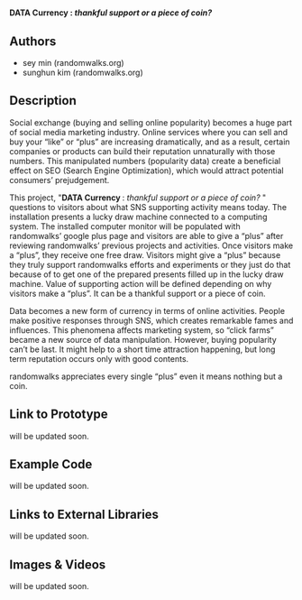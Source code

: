 # 
<h4> DATA Currency : <i>thankful support or a piece of coin? </i>

## Authors
- sey min (randomwalks.org)
- sunghun kim (randomwalks.org)

## Description
Social exchange (buying and selling online popularity) becomes a huge part of social media marketing industry. Online services where you can sell and buy  your “like” or “plus” are increasing dramatically, and as a result, certain companies or products can build their reputation unnaturally with those numbers. This manipulated numbers (popularity data) create a beneficial effect on SEO (Search Engine Optimization), which would attract  potential consumers’ prejudgement.

This project, "<strong>DATA Currency </strong> : <i>thankful support or a piece of coin? </i>" questions to visitors about what SNS supporting activity means today. The installation presents a lucky draw machine connected to a computing system. The installed computer monitor will be populated with randomwalks’ google plus page and visitors are able to give a “plus” after reviewing randomwalks’ previous projects and activities. Once visitors make a “plus”, they receive one free draw. Visitors might give a “plus” because they truly support randomwalks efforts and experiments or they just do that because of to get one of the prepared presents filled up in the lucky draw machine. Value of supporting action will be defined depending on why visitors make a “plus”. It can be a thankful support or a piece of coin. 

Data becomes a new form of currency in terms of online activities. People make positive responses through SNS, which creates remarkable fames and influences. This phenomena affects marketing system, so “click farms” became a new source of data manipulation. However, buying popularity can’t be last. It might help to a short time attraction happening, but long term reputation occurs only with good contents. 

randomwalks appreciates every single “plus” even it means nothing but a coin.


## Link to Prototype
will be updated soon.


## Example Code
will be updated soon.

## Links to External Libraries
will be updated soon.

## Images & Videos
will be updated soon.
